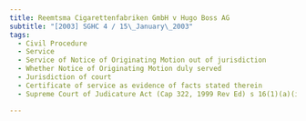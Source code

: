 ```yaml
---
title: Reemtsma Cigarettenfabriken GmbH v Hugo Boss AG 
subtitle: "[2003] SGHC 4 / 15\_January\_2003"
tags:
  - Civil Procedure
  - Service
  - Service of Notice of Originating Motion out of jurisdiction
  - Whether Notice of Originating Motion duly served
  - Jurisdiction of court
  - Certificate of service as evidence of facts stated therein
  - Supreme Court of Judicature Act (Cap 322, 1999 Rev Ed) s 16(1)(a)(ii), Rules of Court (Cap 322, R 5, 1997 Rev Ed) O 11 r 3(5), O 12 r 7

---
```


